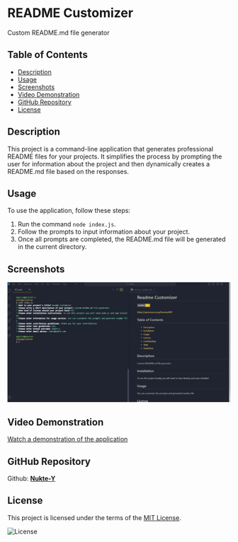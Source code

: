 # README Customizer
Custom README.md file generator

## Table of Contents
- [Description](#description)
- [Usage](#usage)
- [Screenshots](#screenshots)
- [Video Demonstration](#video-demonstration)
- [GitHub Repository](#github-repository)
- [License](#license)

## Description
This project is a command-line application that generates professional README files for your projects. It simplifies the process by prompting the user for information about the project and then dynamically creates a README.md file based on the responses.

## Usage
To use the application, follow these steps:

1. Run the command `node index.js`.
2. Follow the prompts to input information about your project.
3. Once all prompts are completed, the README.md file will be generated in the current directory.

## Screenshots
![Screenshot](./assets/ConsoleView.PNG)

## Video Demonstration
[Watch a demonstration of the application](./assets/README-generator-demoVideo.mp4)

## GitHub Repository
Github: **[Nukte-Y](https://github.com/Nukte-y/ReadmeCustomizer)**

## License
This project is licensed under the terms of the [MIT License](LICENSE).

![License](https://img.shields.io/badge/license-MIT-blue.svg)